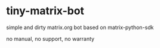 # tiny-matrix-bot

simple and dirty matrix.org bot based on matrix-python-sdk

no manual, no support, no warranty

